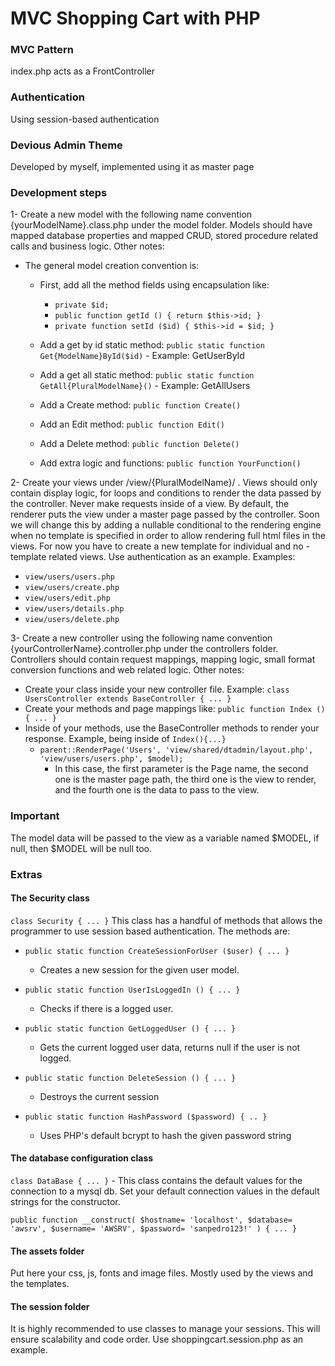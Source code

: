 # MVC Shopping Cart with PHP

### MVC Pattern

index.php acts as a FrontController

### Authentication

Using session-based authentication 

### Devious Admin Theme

Developed by myself, implemented using it as master page

### Development steps

1- Create a new model with the following name convention {yourModelName}.class.php under the model folder. Models should have mapped database properties and mapped CRUD, stored procedure related calls and business logic. Other notes:

- The general model creation convention is:
  - First, add all the method fields using
  encapsulation like:

    - `private $id;`
    - `public function getId () { return $this->id; }`
    - `private function setId ($id) { $this->id = $id; }`
  - Add a get by id static method: `public static function Get{ModelName}ById($id)` - Example: GetUserById
  - Add a get all static method: `public static function GetAll{PluralModelName}()` - Example: GetAllUsers
  - Add a Create method: `public function Create()`
  - Add an Edit method: `public function Edit()`
  - Add a Delete method: `public function Delete()`
  - Add extra logic and functions: `public function YourFunction()`

2- Create your views under /view/{PluralModelName}/ . Views should only contain display logic, for loops and conditions to render the data passed by the controller. Never make requests inside of a view. By default, the renderer puts the view under a master page passed by the controller. Soon we will change this by adding a nullable conditional to the rendering engine when no template is specified in order to allow rendering full html files in the views. For now you have to create a new template for individual and no - template related views. Use authentication as an example. Examples:

- `view/users/users.php`
- `view/users/create.php`
- `view/users/edit.php`
- `view/users/details.php`
- `view/users/delete.php`

3- Create a new controller using the following name convention {yourControllerName}.controller.php under the controllers folder. Controllers should contain request mappings, mapping logic, small format conversion functions and web related logic. Other notes:

- Create your class inside your new controller file. Example: `class UsersController extends BaseController { ... }`
- Create your methods and page mappings like: `public function Index () { ... }`
- Inside of your methods, use the BaseController methods to render your response. Example, being inside of `Index(){...}`
  - `parent::RenderPage('Users', 'view/shared/dtadmin/layout.php', 'view/users/users.php', $model);`
    - In this case, the first parameter is the Page name, the second one is the master page path, the third one is the view to render, and the fourth one is the data to pass to the view.
    
### Important

The model data will be passed to the view as a variable named $MODEL, if null, then $MODEL will be null too.

### Extras

#### The Security class

`class Security { ... }` This class has a handful of methods that allows the programmer to use session based authentication. The methods are:

- `public static function CreateSessionForUser ($user) { ... }`

  - Creates a new session for the given user model.

- `public static function UserIsLoggedIn () { ... }`

  - Checks if there is a logged user.

- `public static function GetLoggedUser () { ... }`

  - Gets the current logged user data, returns null if the user is not logged.

- `public static function DeleteSession () { ... }`

  - Destroys the current session

- `public static function HashPassword ($password) { .. }`

  - Uses PHP's default bcrypt to hash the given password string

#### The database configuration class

`class DataBase { ... }` - This class contains the default values for the connection to a mysql db. Set your default connection values in the default strings for the constructor.

`public function __construct(
  $hostname= 'localhost',
  $database= 'awsrv',
  $username= 'AWSRV',
  $password= 'sanpedro123!'
) { ... }`

#### The assets folder

Put here your css, js, fonts and image files. Mostly used by the views and the templates.

#### The session folder

It is highly recommended to use classes to manage your sessions. This will ensure scalability and code order. Use shoppingcart.session.php as an example.
